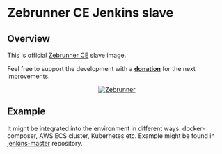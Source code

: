 # Zebrunner CE Jenkins slave

## Overview
This is official [Zebrunner CE](https://zebrunner.github.io/community-edition) slave image. 

Feel free to support the development with a [**donation**](https://www.paypal.com/donate/?hosted_button_id=MNHYYCYHAKUVA) for the next improvements.

<p align="center">
  <a href="https://zebrunner.com/"><img alt="Zebrunner" src="https://github.com/zebrunner/zebrunner/raw/master/docs/img/zebrunner_intro.png"></a>
</p>


## Example
It might be integrated into the environment in different ways: docker-composer, AWS ECS cluster, Kubernetes etc.
Example might be found in [jenkins-master](https://github.com/zebrunner/jenkins-master/blob/e68f412a95803a2ea3e8bdfd9926ab661039b902/docker-compose.yml#L18) repository.


